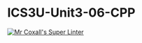 # ICS3U-Unit3-06-CPP

[![Mr Coxall's Super Linter](https://github.com/Emmanuel-Fofeyin/ICS3U-Unit3-06-CPP/workflows/Mr%20Coxall's%20Super%20Linter/badge.svg)](https://github.com/Emmanuel-Fofeyin/ICS3U-Unit3-06-CPP/actions/)
